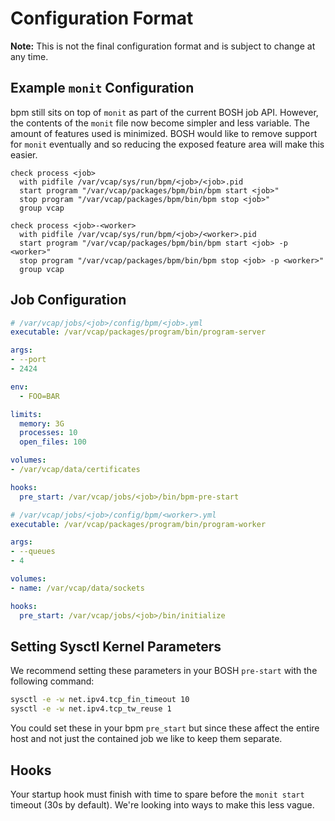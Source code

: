 # Configuration Format

**Note:** This is not the final configuration format and is subject to change at
any time.

## Example `monit` Configuration

bpm still sits on top of `monit` as part of the current BOSH job API.
However, the contents of the `monit` file now become simpler and less variable.
The amount of features used is minimized. BOSH would like to remove support
for `monit` eventually and so reducing the exposed feature area will make this
easier.

```
check process <job>
  with pidfile /var/vcap/sys/run/bpm/<job>/<job>.pid
  start program "/var/vcap/packages/bpm/bin/bpm start <job>"
  stop program "/var/vcap/packages/bpm/bin/bpm stop <job>"
  group vcap

check process <job>-<worker>
  with pidfile /var/vcap/sys/run/bpm/<job>/<worker>.pid
  start program "/var/vcap/packages/bpm/bin/bpm start <job> -p <worker>"
  stop program "/var/vcap/packages/bpm/bin/bpm stop <job> -p <worker>"
  group vcap
```

## Job Configuration

``` yaml
# /var/vcap/jobs/<job>/config/bpm/<job>.yml
executable: /var/vcap/packages/program/bin/program-server

args:
- --port
- 2424

env:
  - FOO=BAR

limits:
  memory: 3G
  processes: 10
  open_files: 100

volumes:
- /var/vcap/data/certificates

hooks:
  pre_start: /var/vcap/jobs/<job>/bin/bpm-pre-start
```

``` yaml
# /var/vcap/jobs/<job>/config/bpm/<worker>.yml
executable: /var/vcap/packages/program/bin/program-worker

args:
- --queues
- 4

volumes:
- name: /var/vcap/data/sockets

hooks:
  pre_start: /var/vcap/jobs/<job>/bin/initialize
```

## Setting Sysctl Kernel Parameters

We recommend setting these parameters in your BOSH `pre-start` with the
following command:

```bash
sysctl -e -w net.ipv4.tcp_fin_timeout 10
sysctl -e -w net.ipv4.tcp_tw_reuse 1
```

You could set these in your bpm `pre_start` but since these affect the entire
host and not just the contained job we like to keep them separate.

## Hooks

Your startup hook must finish with time to spare before the `monit start`
timeout (30s by default). We're looking into ways to make this less vague.
